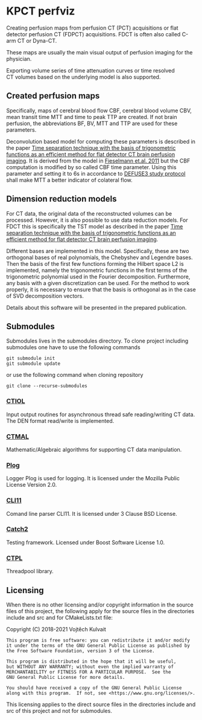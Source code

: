 # KPCT perfviz

Creating perfusion maps from perfusion CT (PCT) acquisitions or flat detector perfusion CT (FDPCT) acquisitions. FDCT is often also called C-arm CT or Dyna-CT.

These maps are usually the main visual output of perfusion imaging for the physician.

Exporting volume series of time attenuation curves or time resolved CT volumes based on the underlying model is also supported.

## Created perfusion maps

Specifically, maps of cerebral blood flow CBF, cerebral blood volume CBV, mean transit time MTT and time to peak TTP are created. If not brain perfusion, the abbreviations BF, BV, MTT and TTP are used for these parameters.

Deconvolution based model for computing these parameters is described in the paper [Time separation technique with the basis of trigonometric functions as an efficient method for flat detector CT brain perfusion imaging](https://arxiv.org/abs/2110.09438). It is derived from the model in [Fieselmann et.al. 2011](http://dx.doi.org/10.1155/2011/467563) but the CBF computation is modified by so called CBF time parameter. Using this parameter and setting it to 6s in accordance to [DEFUSE3 study protocol](https://clinicaltrials.gov/ProvidedDocs/15/NCT02586415/Prot_001.pdf) shall make MTT a better indicator of colateral flow.

## Dimension reduction models

For CT data, the original data of the reconstructed volumes can be processed. However, it is also possible to use data reduction models. For FDCT this is specifically the TST model as described in the paper [Time separation technique with the basis of trigonometric functions as an efficient method for flat detector CT brain perfusion imaging](https://arxiv.org/abs/2110.09438). 

Different bases are implemented in this model. Specifically, these are two orthogonal bases of real polynomials, the Chebyshev and Legendre bases. Then the basis of the first few functions forming the Hilbert space L2 is implemented, namely the trigonometric functions in the first terms of the trigonometric polynomial used in the Fourier decomposition. Furthermore, any basis with a given discretization can be used. For the method to work properly, it is necessary to ensure that the basis is orthogonal as in the case of SVD decomposition vectors. 

Details about this software will be presented in the prepared publication.


## Submodules

Submodules lives in the submodules directory. To clone project including submodules one have to use the following commands

```
git submodule init
git submodule update
```
or use the following command when cloning repository

```
git clone --recurse-submodules
```

### [CTIOL](https://github.com/kulvait/KCT_ctiol)

Input output routines for asynchronous thread safe reading/writing CT data. The DEN format read/write is implemented.

### [CTMAL](https://github.com/kulvait/KCT_ctmal)

Mathematic/Algebraic algorithms for supporting CT data manipulation.

### [Plog](https://github.com/SergiusTheBest/plog)

Logger Plog is used for logging. It is licensed under the Mozilla Public License Version 2.0.

### [CLI11](https://github.com/CLIUtils/CLI11)

Comand line parser CLI11. It is licensed under 3 Clause BSD License.

### [Catch2](https://github.com/catchorg/Catch2)

Testing framework. Licensed under Boost Software License 1.0.

### [CTPL](https://github.com/vit-vit/ctpl)

Threadpool library.


## Licensing

When there is no other licensing and/or copyright information in the source files of this project, the following apply for the source files in the directories include and src and for CMakeLists.txt file:

Copyright (C) 2018-2021 Vojtěch Kulvait

    This program is free software: you can redistribute it and/or modify
    it under the terms of the GNU General Public License as published by
    the Free Software Foundation, version 3 of the License.

    This program is distributed in the hope that it will be useful,
    but WITHOUT ANY WARRANTY; without even the implied warranty of
    MERCHANTABILITY or FITNESS FOR A PARTICULAR PURPOSE.  See the
    GNU General Public License for more details.

    You should have received a copy of the GNU General Public License
    along with this program.  If not, see <https://www.gnu.org/licenses/>.


This licensing applies to the direct source files in the directories include and src of this project and not for submodules.
